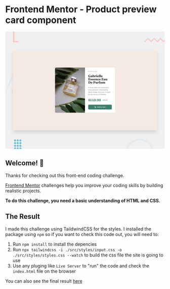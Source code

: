 # Frontend Mentor - Product preview card component

![Design preview for the Product preview card component coding challenge](./src/design/desktop-preview.jpg)

## Welcome! 👋

Thanks for checking out this front-end coding challenge.

[Frontend Mentor](https://www.frontendmentor.io) challenges help you improve your coding skills by building realistic projects.

**To do this challenge, you need a basic understanding of HTML and CSS.**

## The Result

I made this challenge using TaildwindCSS for the styles.
I installed the package using `npm` so if you want to check this code out, you will need to:

1. Run `npm install` to install the depencies
2. Run `npx tailwindcss -i ./src/styles/input.css -o ./src/styles/styles.css --watch` to build the css file the site is going to use
3. Use any pluging like `Live Server` to "run" the code and check the `index.html` file on the browser

You can also see the final result [here](https://front-mentor-product-preview-card-component.vercel.app)
